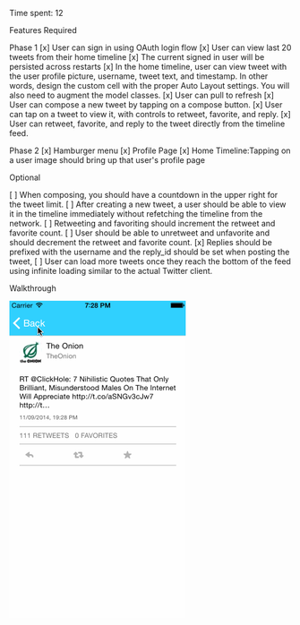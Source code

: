 Time spent: 12

Features
Required

Phase 1
[x] User can sign in using OAuth login flow
[x] User can view last 20 tweets from their home timeline
[x] The current signed in user will be persisted across restarts
[x] In the home timeline, user can view tweet with the user profile picture, username, tweet text, and timestamp. In other words, design the custom cell with the proper Auto Layout settings. You will also need to augment the model classes.
[x] User can pull to refresh
[x] User can compose a new tweet by tapping on a compose button.
[x] User can tap on a tweet to view it, with controls to retweet, favorite, and reply.
[x] User can retweet, favorite, and reply to the tweet directly from the timeline feed.

Phase 2
[x] Hamburger menu
[x] Profile Page
[x] Home Timeline:Tapping on a user image should bring up that user's profile page

Optional

[ ] When composing, you should have a countdown in the upper right for the tweet limit.
[ ] After creating a new tweet, a user should be able to view it in the timeline immediately without refetching the timeline from the network.
[ ] Retweeting and favoriting should increment the retweet and favorite count.
[ ] User should be able to unretweet and unfavorite and should decrement the retweet and favorite count.
[x] Replies should be prefixed with the username and the reply_id should be set when posting the tweet,
[ ] User can load more tweets once they reach the bottom of the feed using infinite loading similar to the actual Twitter client.


Walkthrough

![walkthrough](VideoWalkThrough2.gif)
